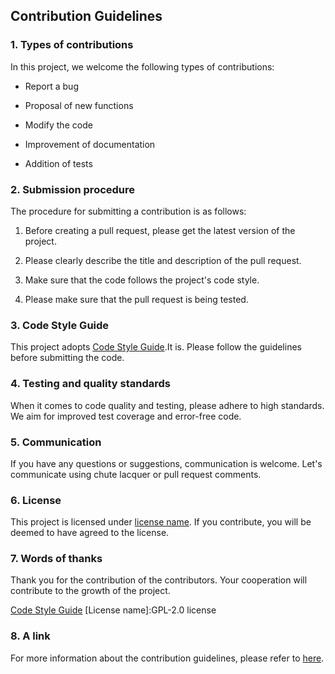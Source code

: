 ## Contribution Guidelines

### 1. Types of contributions

In this project, we welcome the following types of contributions:

- Report a bug

- Proposal of new functions

- Modify the code

- Improvement of documentation

- Addition of tests

### 2. Submission procedure

The procedure for submitting a contribution is as follows:

1. Before creating a pull request, please get the latest version of the project.

2. Please clearly describe the title and description of the pull request.

3. Make sure that the code follows the project's code style.

4. Please make sure that the pull request is being tested.

### 3. Code Style Guide

This project adopts [Code Style Guide](https://github.com/IROpany/support_button/blob/main/CODE_OF_CONDUCT.md).It is. Please follow the guidelines before submitting the code.

### 4. Testing and quality standards

When it comes to code quality and testing, please adhere to high standards. We aim for improved test coverage and error-free code.

### 5. Communication

If you have any questions or suggestions, communication is welcome. Let's communicate using chute lacquer or pull request comments.

### 6. License

This project is licensed under [license name](https://github.com/IROpany/support_button/blob/main/LICENSE). If you contribute, you will be deemed to have agreed to the license.

### 7. Words of thanks

Thank you for the contribution of the contributors. Your cooperation will contribute to the growth of the project.

[Code Style Guide](https://github.com/IROpany/support_button/blob/main/CODE_OF_CONDUCT.md)
[License name]:GPL-2.0 license


### 8. A link

For more information about the contribution guidelines, please refer to [here].

[Here]: CONTRIBUTING.md
